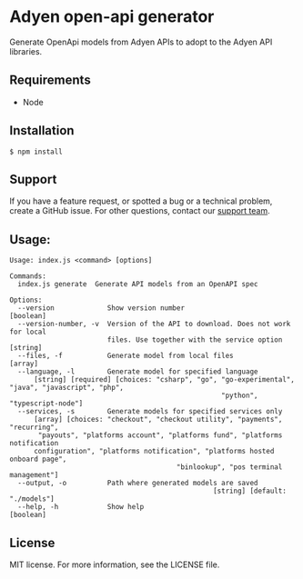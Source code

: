 # Adyen open-api generator
Generate OpenApi models from Adyen APIs to adopt to the Adyen API libraries.

## Requirements
* Node 

## Installation
`$ npm install`

## Support
If you have a feature request, or spotted a bug or a technical problem, create a GitHub issue. For other questions, contact our [support team](https://support.adyen.com/hc/en-us/requests/new?ticket_form_id=360000705420).

## Usage:
```console
Usage: index.js <command> [options]

Commands:
  index.js generate  Generate API models from an OpenAPI spec

Options:
  --version             Show version number                            [boolean]
  --version-number, -v  Version of the API to download. Does not work for local
                        files. Use together with the service option     [string]
  --files, -f           Generate model from local files                  [array]
  --language, -l        Generate model for specified language
      [string] [required] [choices: "csharp", "go", "go-experimental", "java", "javascript", "php",
                                                    "python", "typescript-node"]
  --services, -s        Generate models for specified services only
      [array] [choices: "checkout", "checkout utility", "payments", "recurring",
       "payouts", "platforms account", "platforms fund", "platforms notification
      configuration", "platforms notification", "platforms hosted onboard page",
                                         "binlookup", "pos terminal management"]
  --output, -o          Path where generated models are saved
                                                  [string] [default: "./models"]
  --help, -h            Show help                                      [boolean]
```


## License
MIT license. For more information, see the LICENSE file.
